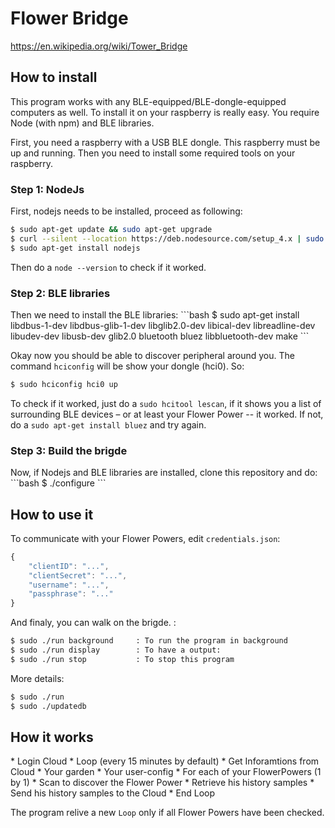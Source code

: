 <h1>Flower Bridge</h1>

https://en.wikipedia.org/wiki/Tower_Bridge

<h2>How to install</h2>

This program works with any BLE-equipped/BLE-dongle-equipped computers as well.
To install it on your raspberry is really easy. You require Node (with npm) and BLE libraries.

First, you need a raspberry with a USB BLE dongle. This raspberry must be up and running.
Then you need to install some required tools on your raspberry.

<h3>Step 1: NodeJs</h3>

First, nodejs needs to be installed, proceed as following:
```bash
$ sudo apt-get update && sudo apt-get upgrade
$ curl --silent --location https://deb.nodesource.com/setup_4.x | sudo bash -
$ sudo apt-get install nodejs
```
	
Then do a `node --version` to check if it worked.

<h3>Step 2: BLE libraries</h3>
Then we need to install the BLE libraries:
```bash
$ sudo apt-get install libdbus-1-dev libdbus-glib-1-dev libglib2.0-dev libical-dev libreadline-dev libudev-dev libusb-dev glib2.0 bluetooth bluez libbluetooth-dev make
```

Okay now you should be able to discover peripheral around you.
The command `hciconfig` will be show your dongle (hci0). So:
```bash
$ sudo hciconfig hci0 up
```

To check if it worked, just do a `sudo hcitool lescan`, if it shows you a list of surrounding BLE devices – or at least your Flower Power -- it worked. If not, do a `sudo apt-get install bluez` and try again.

<h3>Step 3: Build the brigde</h3>
Now, if Nodejs and BLE libraries are installed, clone this repository and do:
```bash
$ ./configure
```

<h2>How to use it</h2>

To communicate with your Flower Powers, edit `credentials.json`:
```javascript
{
	"clientID": "...",
	"clientSecret": "...",
	"username": "...",
	"passphrase": "..."
}
```
And finaly, you can walk on the brigde.
:
```bash
$ sudo ./run background 	: To run the program in background
$ sudo ./run display		: To have a output:
$ sudo ./run stop			: To stop this program
```
More details:
```bash
$ sudo ./run
$ sudo ./updatedb
```

<h2>How it works</h2>
* Login Cloud
* Loop (every 15 minutes by default)
  * Get Inforamtions from Cloud
    * Your garden
    * Your user-config
  * For each of your FlowerPowers (1 by 1)
    * Scan to discover the Flower Power
    * Retrieve his history samples
    * Send his history samples to the Cloud
* End Loop

The program relive a new `Loop` only if all Flower Powers have been checked.
